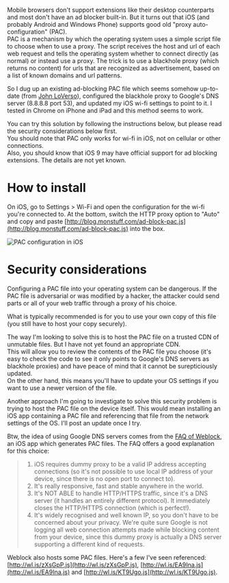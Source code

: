 
Mobile browsers don't support extensions like their desktop counterparts and most don't have an ad blocker built-in. But it turns out that iOS (and probably Android and Windows Phone) supports good old "proxy auto-configuration" (PAC).  
PAC is a mechanism by which the operating system uses a simple script file to choose when to use a proxy. The script receives the host and url of each web request and tells the operating system whether to connect directly (as normal) or instead use a proxy. The trick is to use a blackhole proxy (which returns no content) for urls that are recognized as advertisement, based on a list of known domains and url patterns.  
 
So I dug up an existing ad-blocking PAC file which seems somehow up-to-date (from [John LoVerso](http://www.schooner.com/~loverso/no-ads/)), configured the blackhole proxy to Google's DNS server (8.8.8.8 port 53), and updated my iOS wi-fi settings to point to it. I tested in Chrome on iPhone and iPad and this method seems to work. 

You can try this solution by following the instructions below, but please read the security considerations below first.  
You should note that PAC only works for wi-fi in iOS, not on cellular or other connections.  
Also, you should know that iOS 9 may have official support for ad blocking extensions. The details are not yet known.  

# How to install

On iOS, go to Settings > Wi-Fi and open the configuration for the wi-fi you're connected to. At the bottom, switch the HTTP proxy option to "Auto" and copy and paste [http://blog.monstuff.com/ad-block-pac.js](http://blog.monstuff.com/ad-block-pac.js) into the box. 
 
![PAC configuration in iOS](http://i59.tinypic.com/dlnskh.png)


# Security considerations

Configuring a PAC file into your operating system can be dangerous. If the PAC file is adversarial or was modified by a hacker, the attacker could send parts or all of your web traffic through a proxy of his choice.  

What is typically recommended is for you to use your own copy of this file (you still have to host your copy securely).  

The way I'm looking to solve this is to host the PAC file on a trusted CDN of unmutable files. But I have not yet found an appropriate CDN.    
This will allow you to review the contents of the PAC file you choose (it's easy to check the code to see it only points to Google's DNS servers as blackhole proxies) and have peace of mind that it cannot be surepticiously updated.  
On the other hand, this means you'll have to update your OS settings if you want to use a newer version of the file.    

Another approach I'm going to investigate to solve this security problem is trying to host the PAC file on the device itself. This would mean installing an iOS app containing a PAC file and referencing that file from the network settings of the OS. I'll post an update once I try.

Btw, the idea of using Google DNS servers comes from the [FAQ of Weblock](https://www.weblockapp.com/faq/#question-7), an iOS app which generates PAC files. The FAQ offers a good explanation for this choice:

> 1. iOS requires dummy proxy to be a valid IP address accepting connections (so it's not possible to use local IP address of your device, since there is no open port to connect to). 
> 2. It's really responsive, fast and stable anywhere in the world. 
> 3. It's NOT ABLE to handle HTTP/HTTPS traffic, since it's a DNS server (it handles an entirely different protocol). It immediately closes the HTTP/HTTPS connection (which is perfect!). 
> 4. It's widely recognised and well known IP, so you don't have to be concerned about your privacy. We're quite sure Google is not logging all web connection attempts made while blocking content from your device, since this dummy proxy is actually a DNS server supporting a different kind of requests. 

Weblock also hosts some PAC files. Here's a few I've seen referenced: [http://wl.is/zXsGpP.js](http://wl.is/zXsGpP.js), [http://wl.is/EA9Ina.js](http://wl.is/EA9Ina.js) and [http://wl.is/KT9Ugo.js](http://wl.is/KT9Ugo.js).
